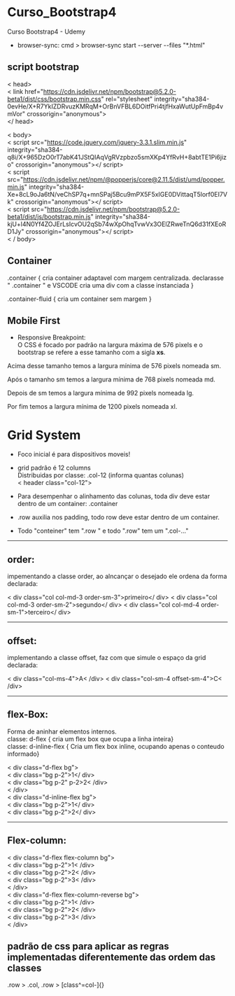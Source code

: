 # Curso_Bootstrap4
Curso Bootstrap4 - Udemy

* browser-sync: cmd > browser-sync start --server --files "*.html"

## script bootstrap <br>

< head> <br> < link href="https://cdn.jsdelivr.net/npm/bootstrap@5.2.0-beta1/dist/css/bootstrap.min.css" rel="stylesheet" integrity="sha384-0evHe/X+R7YkIZDRvuzKMRqM+OrBnVFBL6DOitfPri4tjfHxaWutUpFmBp4vmVor" crossorigin="anonymous"> <br> </ head> <br>

< body>  
< script src="https://code.jquery.com/jquery-3.3.1.slim.min.js" integrity="sha384-q8i/X+965DzO0rT7abK41JStQIAqVgRVzpbzo5smXKp4YfRvH+8abtTE1Pi6jizo" crossorigin="anonymous"></ script> <br>
< script src="https://cdn.jsdelivr.net/npm/@popperjs/core@2.11.5/dist/umd/popper.min.js" integrity="sha384-Xe+8cL9oJa6tN/veChSP7q+mnSPaj5Bcu9mPX5F5xIGE0DVittaqT5lorf0EI7Vk" crossorigin="anonymous"></ script> <br>
< script src="https://cdn.jsdelivr.net/npm/bootstrap@5.2.0-beta1/dist/js/bootstrap.min.js" integrity="sha384-kjU+l4N0Yf4ZOJErLsIcvOU2qSb74wXpOhqTvwVx3OElZRweTnQ6d31fXEoRD1Jy" crossorigin="anonymous"></ script> <br>
< / body>

## Container

.container { cria container adaptavel com margem centralizada. declarasse " .container " e VSCODE cria uma div com a classe instanciada } <br>

.container-fluid { cria um container sem margem }

## Mobile First

* Responsive Breakpoint: <br>
O CSS é focado por padrão na largura máxima de 576 pixels e o bootstrap se refere a esse tamanho com a sigla <strong>xs</strong>. <br>

Acima desse tamanho temos a largura mínima de 576 pixels nomeada sm. <br>

Após o tamanho sm temos a largura mínima de 768 pixels nomeada md. <br>

Depois de sm temos a largura mínima de 992 pixels nomeada lg. <br>

Por fim temos a largura mínima de 1200 pixels nomeada xl. <br>

# Grid System

* Foco inicial é para dispositivos moveis! 

* grid padrão é 12 columns <br>
Distribuidas por classe: .col-12 (informa quantas colunas) <br>
< header class="col-12"> <br>

* Para desempenhar o alinhamento das colunas, toda div deve estar dentro de um container: .container <br>
* .row auxilia nos padding, todo row deve estar dentro de um container. <br>

* Todo "conteiner" tem  ".row " e todo ".row" tem um ".col-..." 

<hr> 

## order: 
impementando a classe order, ao alncançar o desejado ele ordena da forma declarada: <br>

< div class="col col-md-3 order-sm-3">primeiro</ div>
< div class="col col-md-3 order-sm-2">segundo</ div>
< div class="col col-md-4 order-sm-1">terceiro</ div>

<hr>

## offset:
implementando a classe offset, faz com que simule o espaço da grid declarada: <br>

< div class="col-ms-4">A< /div>
< div class="col-sm-4 offset-sm-4">C< /div>


<hr>

## flex-Box:
Forma de aninhar elementos internos. <br>
classe: d-flex { cria um flex box que ocupa a linha inteira} <br>
classe: d-inline-flex { Cria um flex box inline, ocupando apenas o conteudo informado} <br>

< div class="d-flex bg"> <br>
< div class="bg p-2">1</ div> <br>
< div class="bg p-2" p-2>2< /div> <br>
< /div> <br>
< div class="d-inline-flex bg"> <br>
< div class="bg p-2">1</ div> <br>
< div class="bg p-2">2</ div> <br>

<hr>

## Flex-column: 
 < div class="d-flex flex-column bg"> <br>
< div class="bg p-2">1< /div> <br>
< div class="bg p-2">2< /div> <br>
< div class="bg p-2">3< /div> <br>
< /div> <br>
< div class="d-flex flex-column-reverse bg"> <br>
< div class="bg p-2">1< /div> <br>
< div class="bg p-2">2< /div> <br>
< div class="bg p-2">3< /div> <br>
< /div> <br>

## padrão de css para aplicar as regras implementadas diferentemente das ordem das classes 

.row > .col, 
.row > [class^=col-]{}


